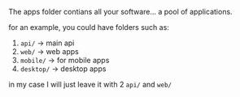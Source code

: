 The apps folder contians all your software... a pool
of applications.

for an example, you could have folders such as:

1. `api/` -> main api
2. `web/` -> web apps
3. `mobile/` -> for mobile apps
4. `desktop/` -> desktop apps

in my case I will just leave it with 2 `api/` and `web/`
